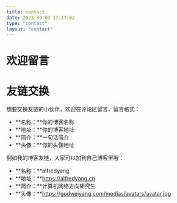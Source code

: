 ```yaml
---
title: contact
date: 2023-09-09 17:17:02
type: "contact"
layout: "contact"
---
```


# 欢迎留言


# 友链交换
想要交换友链的小伙伴，欢迎在评论区留言，留言格式：
* **名称：**你的博客名称
* **地址：**你的博客地址
* **简介：**一句话简介
* **头像：**你的头像地址

例如我的博客友链，大家可以加到自己博客里哦：
* **名称：**alfredyang
* **地址：**https://alfredyang.cn
* **简介：**计算机网络方向研究生
* **头像：**https://godweiyang.com/medias/avatars/avatar.jpg
